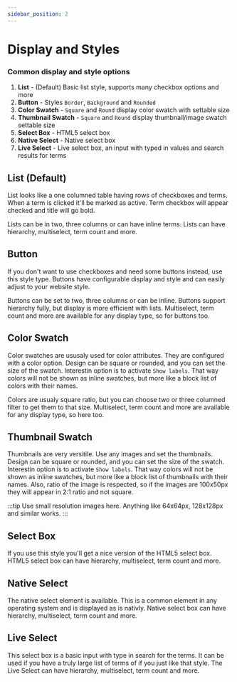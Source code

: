 ```yaml
---
sidebar_position: 2
---
```


# Display and Styles

### Common display and style options

1. **List** - (Default) Basic list style, supports many checkbox options and more
2. **Button** - Styles `Border`, `Background` and `Rounded`
3. **Color Swatch** - `Square` and `Round` display color swatch with settable size
4. **Thumbnail Swatch** - `Square` and `Round` display thumbnail/image swatch settable size
5. **Select Box** - HTML5 select box
6. **Native Select** - Native select box
7. **Live Select** - Live select box, an input with typed in values and search results for terms

## List (Default)

List looks like a one columned table having rows of checkboxes and terms. When a term is clicked it'll be marked as active. Term checkbox will appear checked and title will go bold.

Lists can be in two, three columns or can have inline terms. Lists can have hierarchy, multiselect, term count and more.

## Button

If you don't want to use checkboxes and need some buttons instead, use this style type. Buttons have configurable display and style and can easily adjust to your website style.

Buttons can be set to two, three columns or can be inline. Buttons support hierarchy fully, but display is more efficient with lists. Multiselect, term count and more are available for any display type, so for buttons too.

## Color Swatch

Color swatches are ususaly used for color attributes. They are configured with a color option. Design can be square or rounded, and you can set the size of the swatch. Interestin option is to activate `Show labels`. That way colors will not be shown as inline swatches, but more like a block list of colors with their names.

Colors are usualy square ratio, but you can choose two or three columned filter to get them to that size. Multiselect, term count and more are available for any display type, so here too.

## Thumbnail Swatch

Thumbnails are very versitile. Use any images and set the thumbnails. Design can be square or rounded, and you can set the size of the swatch. Interestin option is to activate `Show labels`. That way colors will not be shown as inline swatches, but more like a block list of thumbnails with their names. Also, ratio of the image is respected, so if the images are 100x50px they will appear in 2:1 ratio and not square.

:::tip
Use small resolution images here. Anything like 64x64px, 128x128px and similar works.
:::

## Select Box

If you use this style you'll get a nice version of the HTML5 select box. HTML5 select box can have hierarchy, multiselect, term count and more.

## Native Select

The native select element is available. This is a common element in any operating system and is displayed as is nativly. Native select box can have hierarchy, multiselect, term count and more.

## Live Select

This select box is a basic input with type in search for the terms. It can be used if you have a truly large list of terms of if you just like that style. The Live Select can have hierarchy, multiselect, term count and more.